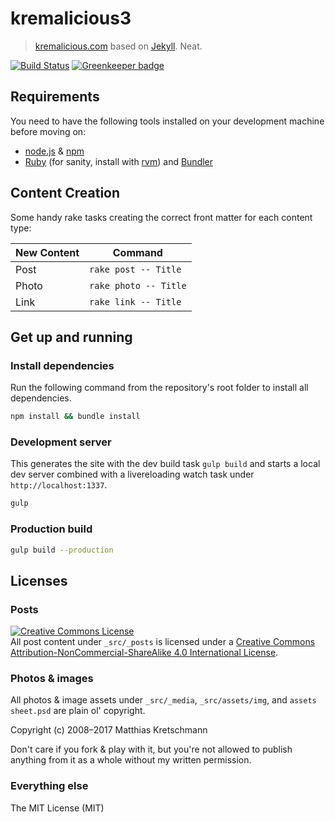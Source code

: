 kremalicious3
==================

> [kremalicious.com](http://kremalicious.com) based on [Jekyll](http://jekyllrb.com). Neat.

[![Build Status](https://travis-ci.com/kremalicious/kremalicious3.svg?branch=master)](https://travis-ci.com/kremalicious/kremalicious3)
[![Greenkeeper badge](https://badges.greenkeeper.io/kremalicious/kremalicious3.svg)](https://greenkeeper.io/)


Requirements
------------------

You need to have the following tools installed on your development machine before moving on:

- [node.js](http://nodejs.org/) & [npm](https://npmjs.org/)
- [Ruby](https://www.ruby-lang.org) (for sanity, install with [rvm](https://rvm.io/)) and [Bundler](http://bundler.io/)


Content Creation
------------------

Some handy rake tasks creating the correct front matter for each content type:

New Content | Command
----------- | -----------
Post        | `rake post -- Title`
Photo       | `rake photo -- Title`
Link        | `rake link -- Title`


Get up and running
------------------


### Install dependencies

Run the following command from the repository's root folder to install all dependencies.

```bash
npm install && bundle install
```

### Development server

This generates the site with the dev build task `gulp build` and starts a local dev server combined with a livereloading watch task under `http://localhost:1337`.

```bash
gulp
```

### Production build

```bash
gulp build --production
```


Licenses
------------------

### Posts

<a rel="license" href="http://creativecommons.org/licenses/by-nc-sa/4.0/"><img alt="Creative Commons License" style="border-width:0" src="https://i.creativecommons.org/l/by-nc-sa/4.0/80x15.png" /></a><br />All post content under `_src/_posts` is licensed under a <a rel="license" href="http://creativecommons.org/licenses/by-nc-sa/4.0/">Creative Commons Attribution-NonCommercial-ShareAlike 4.0 International License</a>.

### Photos & images

All photos & image assets under `_src/_media`, `_src/assets/img`, and `assets sheet.psd` are plain ol' copyright.

Copyright (c) 2008–2017 Matthias Kretschmann

Don't care if you fork & play with it, but you're not allowed to publish anything from it as a whole without my written permission.

### Everything else

The MIT License (MIT)
